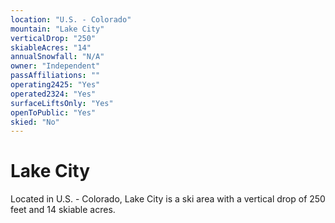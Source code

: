 ```yaml
---
location: "U.S. - Colorado"
mountain: "Lake City"
verticalDrop: "250"
skiableAcres: "14"
annualSnowfall: "N/A"
owner: "Independent"
passAffiliations: ""
operating2425: "Yes"
operated2324: "Yes"
surfaceLiftsOnly: "Yes"
openToPublic: "Yes"
skied: "No"
---
```


# Lake City

Located in U.S. - Colorado, Lake City is a ski area with a vertical drop of 250 feet and 14 skiable acres.